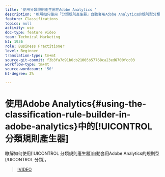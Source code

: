 ```yaml
---
title: '使用分類規則產生器在Adobe Analytics '
description: '瞭解如何使用「分類規則產生器」自動套用Adobe Analytics的規則型分類。 '
feature: Classifications
topics: null
activity: use
doc-type: feature video
team: Technical Marketing
kt: 1936
role: Business Practitioner
level: Beginner
translation-type: tm+mt
source-git-commit: f3b3fa7d91b0cb21005b57768ca23ed6700fcc03
workflow-type: tm+mt
source-wordcount: '50'
ht-degree: 2%

---
```



# 使用Adobe Analytics{#using-the-classification-rule-builder-in-adobe-analytics}中的[!UICONTROL 分類規則產生器]

瞭解如何使用[!UICONTROL 分類規則產生器]自動套用Adobe Analytics的規則型[!UICONTROL 分類]。

>[!VIDEO](https://video.tv.adobe.com/v/25884?quality=12)
